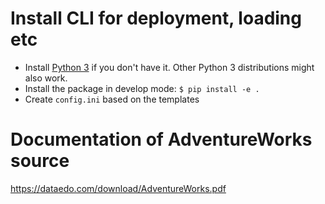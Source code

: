 # Install CLI for deployment, loading etc
- Install [Python 3](https://www.python.org/downloads/) if you don't have it. Other Python 3 distributions might also work.
- Install the package in develop mode: `$ pip install -e .`
- Create `config.ini` based on the templates

# Documentation of AdventureWorks source
https://dataedo.com/download/AdventureWorks.pdf